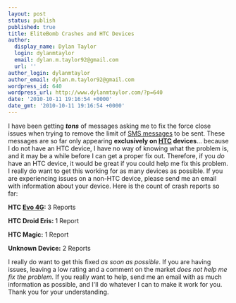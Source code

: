 ```yaml
---
layout: post
status: publish
published: true
title: EliteBomb Crashes and HTC Devices
author:
  display_name: Dylan Taylor
  login: dylanmtaylor
  email: dylan.m.taylor92@gmail.com
  url: ''
author_login: dylanmtaylor
author_email: dylan.m.taylor92@gmail.com
wordpress_id: 640
wordpress_url: http://www.dylanmtaylor.com/?p=640
date: '2010-10-11 19:16:54 +0000'
date_gmt: '2010-10-11 19:16:54 +0000'
---
```

<p>I have been getting <strong><em>tons</em></strong> of messages asking me to fix the force close issues when trying to remove the limit of <a class="zem_slink" title="SMS" rel="wikipedia" href="http://en.wikipedia.org/wiki/SMS">SMS messages</a> to be sent. These messages are so far only appearing <strong>exclusively on <a class="zem_slink" title="HTC" rel="homepage" href="http://www.htc.com">HTC</a> devices</strong>... because I do not have an HTC device, I have no way of knowing what the problem is, and it may be a while before I can get a proper fix out. Therefore, if you <em>do</em> have an HTC device, it would be great if you could help me fix this problem. I really do want to get this working for as many devices as possible. If you are experiencing issues on a non-HTC device, please send me an email with information about your device. Here is the count of crash reports so far:</p>
<p><strong>HTC <a class="zem_slink" title="HTC Evo 4G" rel="wikipedia" href="http://en.wikipedia.org/wiki/HTC_Evo_4G">Evo 4G</a>: </strong>3 Reports<strong><br />
</strong></p>
<p><strong>HTC Droid Eris: </strong>1 Report</p>
<p><strong>HTC Magic:</strong> 1 Report</p>
<p><strong>Unknown Device:</strong> 2 Reports</p>
<p>I really do want to get this fixed <em>as soon as possible</em>. If you are having issues, leaving a low rating and a comment on the market <em>does not help me fix the problem.</em> If you really want to help, send me an email with as much information as possible, and I'll do whatever I can to make it work for you. Thank you for your understanding.</p>
